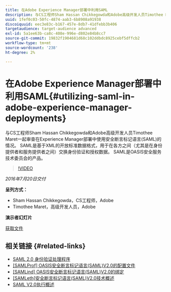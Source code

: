 ```yaml
---
title: 在Adobe Experience Manager部署中利用SAML
description: 与CS工程师Sham Hassan Chikkegowda和Adobe高级开发人员Timothee Maret一起审查在Experience Manager部署中使用安全断言标记语言(SAML)的情况。 SAML是基于XML的开放标准数据格式，用于在各方之间（尤其是在身份提供者和服务提供者之间）交换身份验证和授权数据。  SAML是OASIS安全服务技术委员会的产品。
uuid: 1fef0c03-50fc-4874-aab3-6b8908a91938
discoiquuid: eec3e83c-b167-457e-8db7-41dfebb3b406
targetaudience: target-audience advanced
exl-id: 5a1ee63b-ca8c-408e-996e-d802e84b8cc7
source-git-commit: 19832f1904681d68c102ddbdc8925cebf5dffcb2
workflow-type: tm+mt
source-wordcount: '238'
ht-degree: 2%

---
```


# 在Adobe Experience Manager部署中利用SAML{#utilizing-saml-in-adobe-experience-manager-deployments}

与CS工程师Sham Hassan Chikkegowda和Adobe高级开发人员Timothee Maret一起审查在Experience Manager部署中使用安全断言标记语言(SAML)的情况。 SAML是基于XML的开放标准数据格式，用于在各方之间（尤其是在身份提供者和服务提供者之间）交换身份验证和授权数据。  SAML是OASIS安全服务技术委员会的产品。

>[!VIDEO](https://video.tv.adobe.com/v/19299/?quality=9)

*2016年7月20日交付*

**呈列方式：**

* Sham Hassan Chikkegowda，CS工程师，Adobe
* Timothee Maret，高级开发人员，Adobe

**演示者幻灯片**

[获取文件](assets/aem-gems-072016-saml.pdf)

## 相关链接 {#related-links}

* [SAML 2.0 身份验证处理程序](https://docs.adobe.com/docs/en/aem/6-2/administer/security/saml-2-0-authenticationhandler.html)
* [[SAMLProf] OASIS安全断言标记语言(SAML)V2.0的配置文件](https://docs.oasis-open.org/security/saml/v2.0/saml-profiles-2.0-os.pdf)
* [[SAMLind] OASIS安全断言标记语言(SAML)V2.0的绑定](https://docs.oasis-open.org/security/saml/v2.0/saml-bindings-2.0-os.pdf)
* [[SAMLeth]安全断言标记语言(SAML)V2.0技术概述](https://www.oasis-open.org/committees/download.php/27819/sstc-saml-tech-overview-2.0-cd-02.pdf)
* [SAML V2.0执行概述](https://www.oasis-open.org/committees/download.php/13525/sstc-saml-exec-overview-2.0-cd-01-2col.pdf)